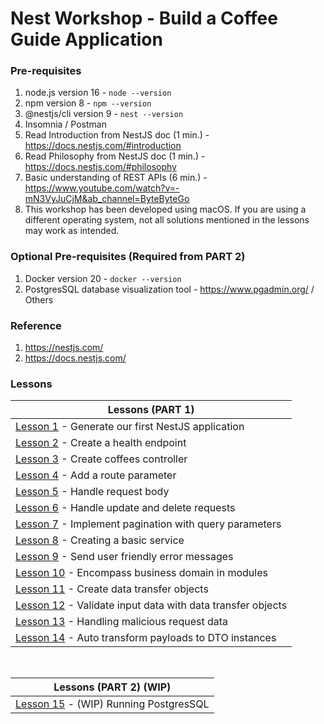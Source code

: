 # Nest Workshop - Build a Coffee Guide Application

### Pre-requisites

1. node.js version 16 - `node --version`
2. npm version 8 - `npm --version`
3. @nestjs/cli version 9 - `nest --version`
4. Insomnia / Postman
5. Read Introduction from NestJS doc (1 min.) - https://docs.nestjs.com/#introduction
6. Read Philosophy from NestJS doc (1 min.) - https://docs.nestjs.com/#philosophy
7. Basic understanding of REST APIs (6 min.) - https://www.youtube.com/watch?v=-mN3VyJuCjM&ab_channel=ByteByteGo
8. This workshop has been developed using macOS. If you are using a different operating system, not all solutions mentioned in the lessons may work as intended.

### Optional Pre-requisites (Required from PART 2)

1. Docker version 20 - `docker --version`
2. PostgresSQL database visualization tool - https://www.pgadmin.org/ / Others

### Reference

1. https://nestjs.com/
2. https://docs.nestjs.com/

### Lessons

| Lessons (PART 1)                                                                      |
|---------------------------------------------------------------------------------------|
| [Lesson 1](docs/Lesson1/LESSON.md) - Generate our first NestJS application            |
| [Lesson 2](docs/Lesson2/LESSON.md) - Create a health endpoint                         |
| [Lesson 3](docs/Lesson3/LESSON.md) - Create coffees controller                        |
| [Lesson 4](docs/Lesson4/LESSON.md) - Add a route parameter                            |
| [Lesson 5](docs/Lesson5/LESSON.md) - Handle request body                              |
| [Lesson 6](docs/Lesson6/LESSON.md) - Handle update and delete requests                |
| [Lesson 7](docs/Lesson7/LESSON.md) - Implement pagination with query parameters       |
| [Lesson 8](docs/Lesson8/LESSON.md) - Creating a basic service                         |
| [Lesson 9](docs/Lesson9/LESSON.md) - Send user friendly error messages                |
| [Lesson 10](docs/Lesson10/LESSON.md) - Encompass business domain in modules           |
| [Lesson 11](docs/Lesson11/LESSON.md) - Create data transfer objects                   |
| [Lesson 12](docs/Lesson12/LESSON.md) - Validate input data with data transfer objects |
| [Lesson 13](docs/Lesson13/LESSON.md) - Handling malicious request data                |
| [Lesson 14](docs/Lesson14/LESSON.md) - Auto transform payloads to DTO instances       |

<br>

| Lessons (PART 2) (WIP)                                           |
|------------------------------------------------------------------|
| [Lesson 15](docs/Lesson15/LESSON.md) - (WIP) Running PostgresSQL |
